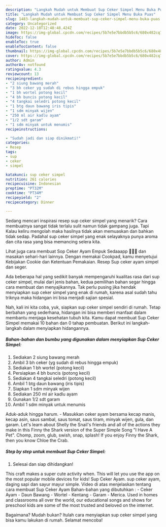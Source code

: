 ```yaml
---
description: "Langkah Mudah untuk Membuat Sup Ceker Simpel Menu Buka Puas"
title: "Langkah Mudah untuk Membuat Sup Ceker Simpel Menu Buka Puas"
slug: 1483-langkah-mudah-untuk-membuat-sup-ceker-simpel-menu-buka-puas
category: Uncategorized
date: 2022-12-18T12:48:48.424Z
image: https://img-global.cpcdn.com/recipes/5b7e5e7bbdb5b5c6/680x482cq70/sup-ceker-simpel-foto-resep-utama.jpg
hideToc: false
enableToc: true
enableTocContent: false
thumbnail: https://img-global.cpcdn.com/recipes/5b7e5e7bbdb5b5c6/680x482cq70/sup-ceker-simpel-foto-resep-utama.jpg
cover: https://img-global.cpcdn.com/recipes/5b7e5e7bbdb5b5c6/680x482cq70/sup-ceker-simpel-foto-resep-utama.jpg
author: Admin
authorAv: notfound
ratingvalue: 4.3
reviewcount: 13
recipeingredient:
- "2 siung bawang merah"
- "3 bh ceker yg sudah di rebus hingga empuk"
- "1 bh wortel potong kecil"
- "4 bh buncis potong kecil"
- "4 tangkai seledri potong kecil"
- "1 btg daun bawang iris tipis"
- "1 sdm minyak wijen"
- "250 ml air kadlu ayam"
- "1/2 sdt garam"
- "1 sdm minyak untuk menumis"
recipeinstructions:

- "Sudah jadi dan siap dinikmati!"
categories:
- Resep
tags:
- sup
- ceker
- simpel

katakunci: sup ceker simpel 
nutrition: 261 calories
recipecuisine: Indonesian
preptime: "PT32M"
cooktime: "PT34M"
recipeyield: "2"
recipecategory: Dinner

---
```



Sedang mencari inspirasi resep sup ceker simpel yang menarik? Cara membuatnya sangat tidak terlalu sulit namun tidak gampang juga. Tapi Kalau keliru mengolah maka hasilnya tidak akan memuaskan dan bahkan tidak sedap. Padahal sup ceker simpel yang enak selayaknya punya aroma dan cita rasa yang bisa memancing selera kita.


Lihat juga cara membuat Sop Ceker Ayam Empuk Sedaaapp 🤤🤤🤤 dan masakan sehari-hari lainnya. Dengan memakai Cookpad, kamu menyetujui Kebijakan Cookie dan Ketentuan Pemakaian. Resep Sup ceker ayam simpel dan seger.

Ada beberapa hal yang sedikit banyak mempengaruhi kualitas rasa dari sup ceker simpel, mulai dari jenis bahan, kedua pemilihan bahan segar hingga cara membuat dan menyajikannya. Tak perlu pusing jika hendak menyiapkan sup ceker simpel yang enak di rumah, karena asal sudah tahu triknya maka hidangan ini bisa menjadi sajian spesial.


Nah, kali ini kita coba, yuk, siapkan sup ceker simpel sendiri di rumah. Tetap berbahan yang sederhana, hidangan ini bisa memberi manfaat dalam membantu menjaga kesehatan tubuh kita. Kamu dapat membuat Sup Ceker Simpel memakai 10 bahan dan 0 tahap pembuatan. Berikut ini langkah-langkah dalam menyiapkan hidangannya.

<!--inarticleads1-->

##### Bahan-bahan dan bumbu yang digunakan dalam menyiapkan Sup Ceker Simpel:

1. Sediakan 2 siung bawang merah
1. Ambil 3 bh ceker (yg sudah di rebus hingga empuk)
1. Sediakan 1 bh wortel (potong kecil)
1. Persiapkan 4 bh buncis (potong kecil)
1. Sediakan 4 tangkai seledri (potong kecil)
1. Ambil 1 btg daun bawang (iris tipis)
1. Siapkan 1 sdm minyak wijen
1. Sediakan 250 ml air kadlu ayam
1. Gunakan 1/2 sdt garam
1. Ambil 1 sdm minyak untuk menumis


Aduk-aduk hingga harum. - Masukkan ceker ayam bersama kecap manis, kecap asin, saus sambal, saus tomat, saus tiram, minyak wijen, gula, dan garam. Let&#39;s learn about Shelly the Snail&#39;s friends and all of the actions they make in this Finny the Shark version of the Super Simple Song &#34;I Have A Pet&#34;. Chomp, zoom, glub, swish, snap, splash! If you enjoy Finny the Shark, then you know Chloe the Crab. 

<!--inarticleads2-->

##### Step by step untuk membuat Sup Ceker Simpel:


1. Selesai dan siap dihidangkan!

This craft makes a super cute activity when. This will let you use the app on the most popular mobile devices for kids! Sup Ceker Ayam. sup ceker ayam, daging sapi dan sayur mayur simple. Video di atas menjelaskan tentang cara membuat Sup Ceker Ayam Bahan-bahan yang dibutuhkan : - Ceker Ayam - Daun Bawang - Wortel - Kentang - Garam - Merica. Used in homes and classrooms all over the world, our educational songs and shows for preschool kids are some of the most trusted and beloved on the internet. 

Bagaimana? Mudah bukan? Itulah cara menyiapkan sup ceker simpel yang bisa kamu lakukan di rumah. Selamat mencoba!
